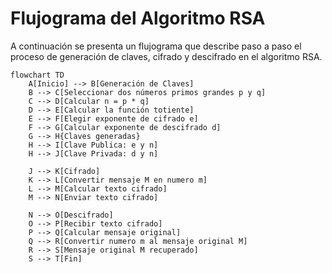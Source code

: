 # Flujograma del Algoritmo RSA

A continuación se presenta un flujograma que describe paso a paso el proceso de generación de claves, cifrado y descifrado en el algoritmo RSA.

```mermaid
flowchart TD
    A[Inicio] --> B[Generación de Claves]
    B --> C[Seleccionar dos números primos grandes p y q]
    C --> D[Calcular n = p * q]
    D --> E[Calcular la función totiente]
    E --> F[Elegir exponente de cifrado e]
    F --> G[Calcular exponente de descifrado d]
    G --> H{Claves generadas}
    H --> I[Clave Publica: e y n]
    H --> J[Clave Privada: d y n]
    
    J --> K[Cifrado]
    K --> L[Convertir mensaje M en numero m]
    L --> M[Calcular texto cifrado]
    M --> N[Enviar texto cifrado]

    N --> O[Descifrado]
    O --> P[Recibir texto cifrado]
    P --> Q[Calcular mensaje original]
    Q --> R[Convertir numero m al mensaje original M]
    R --> S[Mensaje original M recuperado]
    S --> T[Fin]



    
